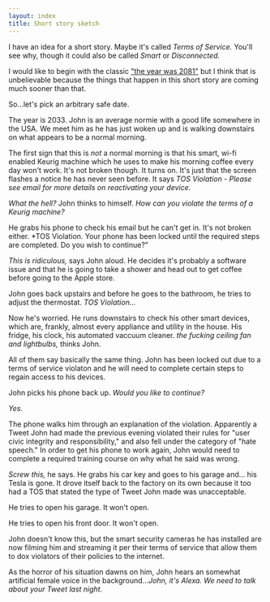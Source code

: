 ```yaml
---
layout: index
title: Short story sketch
---
```


I have an idea for a short story. Maybe it's called *Terms of Service.* You'll see why, though it could also be called
*Smart* or *Disconnected.*

I would like to begin with the classic ["the year was 2081"](https://www.tnellen.com/cybereng/harrison.html) but I 
think that is unbelievable because the things that happen in this short story are coming much sooner than that.

So...let's pick an arbitrary safe date.

The year is 2033. John is an average normie with a good life somewhere in the USA. We meet him as he has just woken up and is walking downstairs on what appears to be a normal morning.

The first sign that this is *not* a normal morning is that his smart, wi-fi enabled Keurig machine which he uses to make his morning
coffee every day won't work. It's not broken though. It turns on. It's just that the screen flashes a notice he has never seen before. It says *TOS Violation - Please see email for more details on reactivating your device.*

*What the hell?* John thinks to himself. *How can you violate the terms of a Keurig machine?*

He grabs his phone to check his email but he can't get in. It's not broken either. *TOS Violation. Your phone has been locked until the required steps are completed. Do you wish to continue?"

*This is ridiculous,* says John aloud. He decides it's probably a software issue and that he is going to take a shower and head out to get coffee before going to the Apple store.

John goes back upstairs and before he goes to the bathroom, he tries to adjust the thermostat. *TOS Violation...*

Now he's worried. He runs downstairs to check his other smart devices, which are, frankly, almost every appliance and utility in the house. His fridge, his clock, his automated vaccuum cleaner. 
*the fucking ceiling fan and lightbulbs,* thinks John.

All of them say basically the same thing. John has been locked out due to a terms of service violaton and he will need to complete certain steps
to regain access to his devices.

John picks his phone back up. *Would you like to continue?* 

*Yes.*

The phone walks him through an explanation of the violation. Apparently a Tweet John had made the previous evening violated their rules for "user civic integrity and responsibility," and also fell under the category of "hate speech." In order to get
his phone to work again, John would need to complete a required training course on why what he said was wrong.

*Screw this,* he says. He grabs his car key and goes to his garage and... his Tesla is gone. It drove itself back to the factory
on its own because it too had a TOS that stated the type of Tweet John made was unacceptable. 

He tries to open his garage. It won't open.

He tries to open his front door. It won't open.

John doesn't know this, but the smart security cameras he has installed are now filming him and streaming it per their terms of service that allow them to dox violators of their policies to the internet.

As the horror of his situation dawns on him, John hears an somewhat artificial female voice in the background...*John, it's Alexa. We need to talk about your Tweet last night.*


